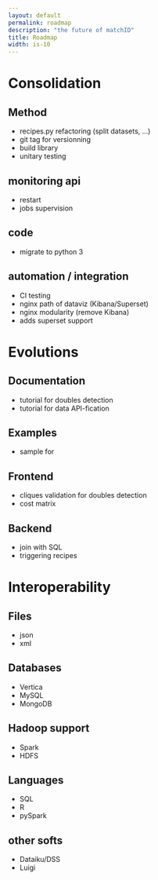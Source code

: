 ```yaml
---
layout: default
permalink: roadmap
description: "the future of matchID"
title: Roadmap
width: is-10
---
```


<div class="tile is-ancestor">

<div class="tile is-parent is-vertical is-4">
<div class="tile">
<div class="tile is-child notification is-light"  markdown="1">
  
# **Consolidation**

## Method
- recipes.py refactoring (split datasets, ...)
- git tag for versionning
- build library
- unitary testing

## monitoring api
- restart
- jobs supervision

## code
- migrate to python 3

## automation / integration
- CI testing
- nginx path of dataviz (Kibana/Superset)
- nginx modularity (remove Kibana)
- adds superset support

</div>
</div>
</div>

<div class="tile is-parent is-vertical is-4">
<div class="tile">
<div class="tile is-child notification is-success"  markdown="1">
  
# **Evolutions**
## Documentation
- tutorial for doubles detection
- tutorial for data API-fication

## Examples
- sample for 
## Frontend
- cliques validation for doubles detection
- cost matrix

## Backend
- join with SQL
- triggering recipes

</div>
</div>
</div>

<div class="tile is-parent is-vertical is-4">
<div class="tile">
<div class="tile is-child notification is-info"  markdown="1">
  
# **Interoperability**

## Files
- json
- xml

## Databases
- Vertica
- MySQL
- MongoDB

## Hadoop support
- Spark
- HDFS

## Languages
- SQL
- R
- pySpark

## other softs 
- Dataiku/DSS
- Luigi

</div>
</div>
</div>

</div>
